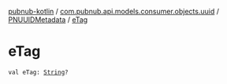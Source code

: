 [pubnub-kotlin](../../index.md) / [com.pubnub.api.models.consumer.objects.uuid](../index.md) / [PNUUIDMetadata](index.md) / [eTag](./e-tag.md)

# eTag

`val eTag: `[`String`](https://kotlinlang.org/api/latest/jvm/stdlib/kotlin/-string/index.html)`?`